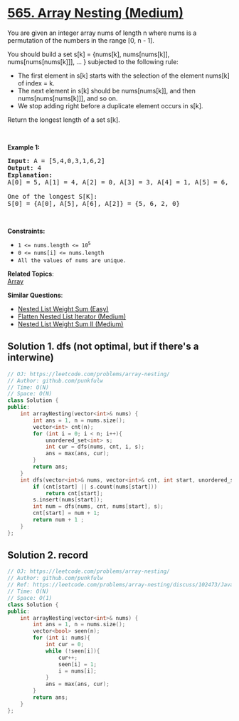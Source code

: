 # [565. Array Nesting (Medium)](https://leetcode.com/problems/array-nesting/)

<p>You are given an integer array nums of length n where nums is a permutation of the numbers in the range [0, n - 1].</p>

<p>You should build a set s[k] = {nums[k], nums[nums[k]], nums[nums[nums[k]]], ... } subjected to the following rule:</p>

<ul>
  <li>The first element in s[k] starts with the selection of the element nums[k] of index = k.</li>
  <li>The next element in s[k] should be nums[nums[k]], and then nums[nums[nums[k]]], and so on.</li>
  <li>We stop adding right before a duplicate element occurs in s[k].</li>
</ul>

<p>Return the longest length of a set s[k].</p>


<p>&nbsp;</p>

<p><b>Example 1:</b></p>

<pre><b>Input:</b> A = [5,4,0,3,1,6,2]
<b>Output:</b> 4
<b>Explanation:</b> 
A[0] = 5, A[1] = 4, A[2] = 0, A[3] = 3, A[4] = 1, A[5] = 6, A[6] = 2.

One of the longest S[K]:
S[0] = {A[0], A[5], A[6], A[2]} = {5, 6, 2, 0}
</pre>

<p>&nbsp;</p>
<p><strong>Constraints:</strong></p>

<ul>
  <li><code>1 &lt;= nums.length &lt;= 10<sup>5</sup></code></li>
  <li><code>0 &lt;= nums[i] &lt;= nums.length</code></li>
  <li><code>All the values of nums are unique.</code></li>
</ul>


**Related Topics**:  
[Array](https://leetcode.com/tag/array/)

**Similar Questions**:
* [Nested List Weight Sum (Easy)](https://leetcode.com/problems/nested-list-weight-sum/)
* [Flatten Nested List Iterator (Medium)](https://leetcode.com/problems/flatten-nested-list-iterator/)
* [Nested List Weight Sum II (Medium)](https://leetcode.com/problems/nested-list-weight-sum-ii/)

## Solution 1. dfs (not optimal, but if there's a interwine)  

```cpp
// OJ: https://leetcode.com/problems/array-nesting/
// Author: github.com/punkfulw
// Time: O(N)
// Space: O(N)
class Solution {
public:
    int arrayNesting(vector<int>& nums) {
        int ans = 1, n = nums.size();
        vector<int> cnt(n);
        for (int i = 0; i < n; i++){
            unordered_set<int> s;
            int cur = dfs(nums, cnt, i, s);
            ans = max(ans, cur);
        }
        return ans;
    }
    int dfs(vector<int>& nums, vector<int>& cnt, int start, unordered_set<int>& s){
        if (cnt[start] || s.count(nums[start]))
            return cnt[start];
        s.insert(nums[start]);
        int num = dfs(nums, cnt, nums[start], s);
        cnt[start] = num + 1;
        return num + 1 ;
    }
};
```

## Solution 2. record

```cpp
// OJ: https://leetcode.com/problems/array-nesting/
// Author: github.com/punkfulw
// Ref: https://leetcode.com/problems/array-nesting/discuss/102473/JavaC%2B%2BPython-Straight-Forward
// Time: O(N)
// Space: O(1)
class Solution {
public:
    int arrayNesting(vector<int>& nums) {
        int ans = 1, n = nums.size();
        vector<bool> seen(n);
        for (int i: nums){
            int cur = 0;
            while (!seen[i]){
                cur++;
                seen[i] = 1;
                i = nums[i];
            }
            ans = max(ans, cur);
        }
        return ans;
    }
};
```

